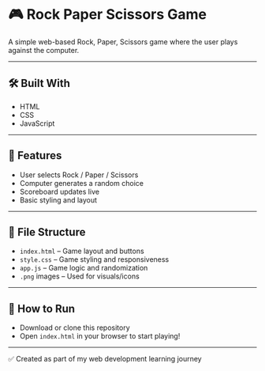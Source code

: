 # 🎮 Rock Paper Scissors Game

A simple web-based Rock, Paper, Scissors game where the user plays against the computer.

---

## 🛠️ Built With
- HTML
- CSS
- JavaScript

---

## 🎯 Features
- User selects Rock / Paper / Scissors
- Computer generates a random choice
- Scoreboard updates live
- Basic styling and layout

---

## 📁 File Structure
- `index.html` – Game layout and buttons
- `style.css` – Game styling and responsiveness
- `app.js` – Game logic and randomization
- `.png` images – Used for visuals/icons

---

## 🚀 How to Run
- Download or clone this repository
- Open `index.html` in your browser to start playing!

---

✅ Created as part of my web development learning journey
